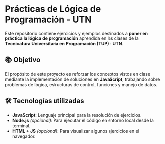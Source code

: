 # Prácticas de Lógica de Programación - UTN

Este repositorio contiene ejercicios y ejemplos destinados a **poner en práctica la lógica de programación** aprendida en las clases de la **Tecnicatura Universitaria en Programación (TUP) - UTN**.

## 📚 Objetivo
El propósito de este proyecto es reforzar los conceptos vistos en clase mediante la implementación de soluciones en **JavaScript**, trabajando sobre problemas de lógica, estructuras de control, funciones y manejo de datos.

## 🛠️ Tecnologías utilizadas
- **JavaScript**: Lenguaje principal para la resolución de ejercicios.
- **Node.js** *(opcional)*: Para ejecutar el código en entorno local desde la terminal.
- **HTML + JS** *(opcional)*: Para visualizar algunos ejercicios en el navegador.

